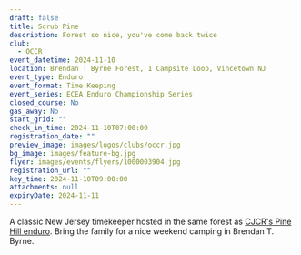 ```yaml
---
draft: false
title: Scrub Pine
description: Forest so nice, you've come back twice
club:
  - OCCR
event_datetime: 2024-11-10
location: Brendan T Byrne Forest, 1 Campsite Loop, Vincetown NJ
event_type: Enduro
event_format: Time Keeping
event_series: ECEA Enduro Championship Series
closed_course: No
gas_away: No
start_grid: ""
check_in_time: 2024-11-10T07:00:00
registration_date: ""
preview_image: images/logos/clubs/occr.jpg
bg_image: images/feature-bg.jpg
flyer: images/events/flyers/1000003904.jpg
registration_url: ""
key_time: 2024-11-10T09:00:00
attachments: null
expiryDate: 2024-11-11
---
```


A classic New Jersey timekeeper hosted in the same forest as [CJCR's Pine Hill enduro](/events/23-en-cjcr). Bring the family for a nice weekend camping in Brendan T. Byrne.
